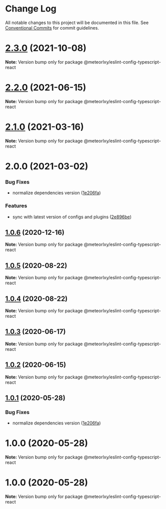 # Change Log

All notable changes to this project will be documented in this file.
See [Conventional Commits](https://conventionalcommits.org) for commit guidelines.

# [2.3.0](https://github.com/meteorlxy/configs/compare/v2.2.0...v2.3.0) (2021-10-08)

**Note:** Version bump only for package @meteorlxy/eslint-config-typescript-react

# [2.2.0](https://github.com/meteorlxy/configs/compare/v2.1.0...v2.2.0) (2021-06-15)

**Note:** Version bump only for package @meteorlxy/eslint-config-typescript-react

# [2.1.0](https://github.com/meteorlxy/configs/compare/v2.0.0...v2.1.0) (2021-03-16)

**Note:** Version bump only for package @meteorlxy/eslint-config-typescript-react

# 2.0.0 (2021-03-02)

### Bug Fixes

- normalize dependencies version ([1e206fa](https://github.com/meteorlxy/configs/commit/1e206faa32ccbc82d46b53981a656bc58726e3f8))

### Features

- sync with latest version of configs and plugins ([2e896be](https://github.com/meteorlxy/configs/commit/2e896be5da49e189b966b5ba9b8813d7e05f3da9))

## [1.0.6](https://github.com/meteorlxy/configs/compare/@meteorlxy/eslint-config-typescript-react@1.0.5...@meteorlxy/eslint-config-typescript-react@1.0.6) (2020-12-16)

**Note:** Version bump only for package @meteorlxy/eslint-config-typescript-react

## [1.0.5](https://github.com/meteorlxy/configs/compare/@meteorlxy/eslint-config-typescript-react@1.0.4...@meteorlxy/eslint-config-typescript-react@1.0.5) (2020-08-22)

**Note:** Version bump only for package @meteorlxy/eslint-config-typescript-react

## [1.0.4](https://github.com/meteorlxy/configs/compare/@meteorlxy/eslint-config-typescript-react@1.0.3...@meteorlxy/eslint-config-typescript-react@1.0.4) (2020-08-22)

**Note:** Version bump only for package @meteorlxy/eslint-config-typescript-react

## [1.0.3](https://github.com/meteorlxy/configs/compare/@meteorlxy/eslint-config-typescript-react@1.0.2...@meteorlxy/eslint-config-typescript-react@1.0.3) (2020-06-17)

**Note:** Version bump only for package @meteorlxy/eslint-config-typescript-react

## [1.0.2](https://github.com/meteorlxy/configs/compare/@meteorlxy/eslint-config-typescript-react@1.0.1...@meteorlxy/eslint-config-typescript-react@1.0.2) (2020-06-15)

**Note:** Version bump only for package @meteorlxy/eslint-config-typescript-react

## [1.0.1](https://github.com/meteorlxy/configs/compare/@meteorlxy/eslint-config-typescript-react@1.0.0...@meteorlxy/eslint-config-typescript-react@1.0.1) (2020-05-28)

### Bug Fixes

- normalize dependencies version ([1e206fa](https://github.com/meteorlxy/configs/commits/1e206faa32ccbc82d46b53981a656bc58726e3f8))

# 1.0.0 (2020-05-28)

**Note:** Version bump only for package @meteorlxy/eslint-config-typescript-react

# 1.0.0 (2020-05-28)

**Note:** Version bump only for package @meteorlxy/eslint-config-typescript-react
